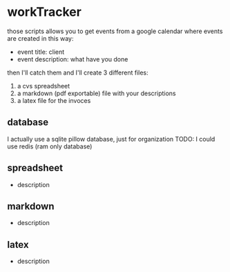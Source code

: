 # workTracker
those scripts allows you to get events from a google calendar where events are created in this way:
- event title: client
- event description: what have you done

then I'll catch them and I'll create 3 different files:
1. a cvs spreadsheet
2. a markdown (pdf exportable) file with your descriptions
3. a latex file for the invoces

## database
I actually use a sqlite pillow database, just for organization
TODO: I could use redis (ram only database)

## spreadsheet
- description
## markdown
- description
## latex
- description